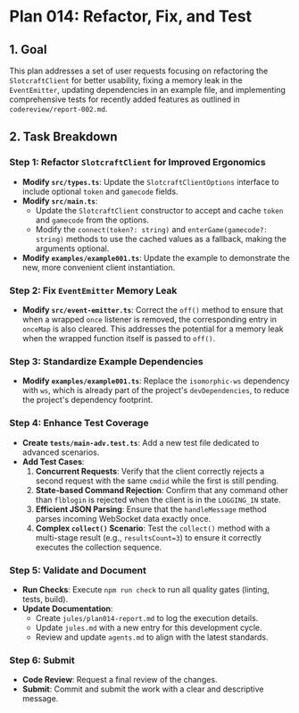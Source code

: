 # Plan 014: Refactor, Fix, and Test

## 1. Goal

This plan addresses a set of user requests focusing on refactoring the `SlotcraftClient` for better usability, fixing a memory leak in the `EventEmitter`, updating dependencies in an example file, and implementing comprehensive tests for recently added features as outlined in `codereview/report-002.md`.

## 2. Task Breakdown

### Step 1: Refactor `SlotcraftClient` for Improved Ergonomics

-   **Modify `src/types.ts`**: Update the `SlotcraftClientOptions` interface to include optional `token` and `gamecode` fields.
-   **Modify `src/main.ts`**:
    -   Update the `SlotcraftClient` constructor to accept and cache `token` and `gamecode` from the options.
    -   Modify the `connect(token?: string)` and `enterGame(gamecode?: string)` methods to use the cached values as a fallback, making the arguments optional.
-   **Modify `examples/example001.ts`**: Update the example to demonstrate the new, more convenient client instantiation.

### Step 2: Fix `EventEmitter` Memory Leak

-   **Modify `src/event-emitter.ts`**: Correct the `off()` method to ensure that when a wrapped `once` listener is removed, the corresponding entry in `onceMap` is also cleared. This addresses the potential for a memory leak when the wrapped function itself is passed to `off()`.

### Step 3: Standardize Example Dependencies

-   **Modify `examples/example001.ts`**: Replace the `isomorphic-ws` dependency with `ws`, which is already part of the project's `devDependencies`, to reduce the project's dependency footprint.

### Step 4: Enhance Test Coverage

-   **Create `tests/main-adv.test.ts`**: Add a new test file dedicated to advanced scenarios.
-   **Add Test Cases**:
    1.  **Concurrent Requests**: Verify that the client correctly rejects a second request with the same `cmdid` while the first is still pending.
    2.  **State-based Command Rejection**: Confirm that any command other than `flblogin` is rejected when the client is in the `LOGGING_IN` state.
    3.  **Efficient JSON Parsing**: Ensure that the `handleMessage` method parses incoming WebSocket data exactly once.
    4.  **Complex `collect()` Scenario**: Test the `collect()` method with a multi-stage result (e.g., `resultsCount=3`) to ensure it correctly executes the collection sequence.

### Step 5: Validate and Document

-   **Run Checks**: Execute `npm run check` to run all quality gates (linting, tests, build).
-   **Update Documentation**:
    -   Create `jules/plan014-report.md` to log the execution details.
    -   Update `jules.md` with a new entry for this development cycle.
    -   Review and update `agents.md` to align with the latest standards.

### Step 6: Submit

-   **Code Review**: Request a final review of the changes.
-   **Submit**: Commit and submit the work with a clear and descriptive message.
